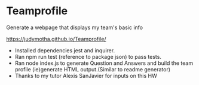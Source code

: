 # Teamprofile

Generate a webpage that displays my team's basic info

https://judymotha.github.io/Teamprofile/
* Installed dependencies jest and inquirer.
* Ran npm run test (reference to package json) to pass tests.
* Ran node index.js to generate Question and Answers and  build the team profile (ie)generate HTML output.(Similar to readme generator)
* Thanks to my tutor Alexis SanJavier for inputs on this HW 




